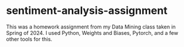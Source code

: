 # sentiment-analysis-assignment
This was a homework assignment from my Data Mining class taken in Spring of 2024. I used Python, Weights and Biases, Pytorch,  and a few other tools for this.

